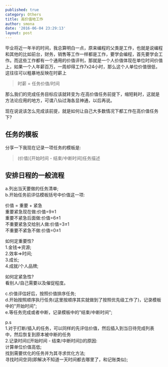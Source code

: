 ```yaml
---
published: true
category: Others
title: 高价值地工作
author: smona
date: '2016-06-04 23:29:13'
layout: post
---
```

毕业将近一年半的时间，我总算明白一点，原来编程的父类是工作，也就是说编程和其他的比如前台，财务，销售等工作一样都是工作，要学会编程，首先要学会工作。而这些工作都有一个通用的价值评判，那就是一个人价值体现在单位时间价值上，如果一个人年薪百万，一周却得工作7x24小时，那么这个人单位价值很低，这往往可以粗暴地反映在时薪上  

> 时薪 = 任务价值/时间  

那么我们的完成任务目标应该就转变为:在高价值任务前提下，缩短耗时，这就是方法论应用的地方，可谓八仙过海各显神通，以后再说。  

现在说说该怎么完成该前提，就是如何让自己大多数情况下都工作在高价值任务下?  

##  任务的模板

分享一下我现在记录一项任务的模板是: 

> (价值)[开始时间 - 结束/中断时间]任务描述  

##  安排日程的一般流程 

a.列出当天要做的任务清单;  
b.开始任务前评估模板括号中价值这一项:  

价值 = 重要 + 紧急  
重要紧急现在做:价值=9±1  
重要不紧急后面做:价值=6±1  
不重要紧急交给别人做:价值=3±1  
不重要不紧急不做:价值=0±1  

如何定重要性?  
1.金钱=>资源;  
2.效率=>时间;  
3.成长;  
4.成就/个人品牌;  

如何定紧急性?  
看别人/自己需要以及催促程度。  

c.价值评估好后，按照价值排序任务;  
d.开始按照顺序执行任务(这里按顺序其实就做到了按照优先级工作了)，记录模板中的"开始时间";  
e.等任务完成或者中断，记录模板中的"结束/中断时间";  

p.s  
1.对于打断/插入的任务，可以同样的先评估价值，然后插入到当日待完成列表中，然后恢复到原本被中断的任务  
2.记录时间([开始时间 - 结束/中断时间])的原因:  
计算单位价值高低;  
找到需要优化的任务并为其寻求优化方法;  
寻找时间空洞(即解决不知道一天时间都去哪里了，和记账类似);  